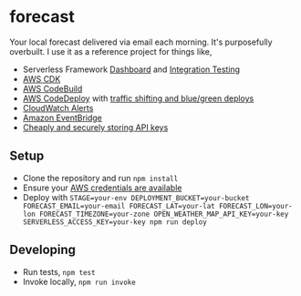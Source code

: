 # forecast

Your local forecast delivered via email each morning. It's purposefully overbuilt. I use it as a reference project for things like,

- Serverless Framework [Dashboard](https://serverless.com/framework/docs/dashboard/) and [Integration Testing](https://github.com/serverless/enterprise/blob/master/docs/testing.md)
- [AWS CDK](https://docs.aws.amazon.com/cdk/latest/guide/home.html)
- [AWS CodeBuild](https://aws.amazon.com/codebuild/)
- [AWS CodeDeploy](https://aws.amazon.com/codedeploy/) with [traffic shifting and blue/green deploys](https://github.com/davidgf/serverless-plugin-canary-deployments)
- [CloudWatch Alerts](https://github.com/ACloudGuru/serverless-plugin-aws-alerts)
- [Amazon EventBridge](https://aws.amazon.com/eventbridge/)
- [Cheaply and securely storing API keys](https://medium.com/better-programming/how-to-store-your-aws-lambda-secrets-cheaply-without-compromising-scalability-or-security-d3e8a250f12c)

## Setup

- Clone the repository and run `npm install`
- Ensure your [AWS credentials are available](https://serverless.com/framework/docs/providers/aws/guide/credentials/)
- Deploy with `STAGE=your-env DEPLOYMENT_BUCKET=your-bucket FORECAST_EMAIL=your-email FORECAST_LAT=your-lat FORECAST_LON=your-lon FORECAST_TIMEZONE=your-zone OPEN_WEATHER_MAP_API_KEY=your-key SERVERLESS_ACCESS_KEY=your-key npm run deploy`

## Developing

- Run tests, `npm test`
- Invoke locally, `npm run invoke`
